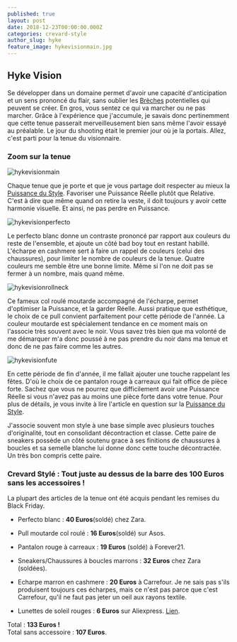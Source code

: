 ```yaml
---
published: true
layout: post
date: 2018-12-23T00:00:00.000Z
categories: crevard-style
author_slug: hyke
feature_image: hykevisionmain.jpg
---
```

## Hyke Vision

Se développer dans un domaine permet d'avoir une capacité d'anticipation et un sens prononcé du flair, sans oublier les [Brèches](http://www.crevardstyle.com/La-Chance-Selon-Hyke-part-2) potentielles qui peuvent se créer. En gros, vous sentez ce qui va marcher ou ne pas marcher. Grâce à l'expérience que j'accumule, je savais donc pertinemment que cette tenue passerait merveilleusement bien sans même l'avoir essayé au préalable. Le jour du shooting était le premier jour où je la portais. Allez, c'est parti pour la tenue du visionnaire.

### Zoom sur la tenue

![hykevisionmain]({{site.url}}/{{site.baseurl}}img/hykevisionmain.jpg)

Chaque tenue que je porte et que je vous partage doit respecter au mieux la [Puissance du Style](http://www.crevardstyle.com/La-Puissance-du-Style). Favoriser une Puissance Réelle plutôt que Relative. C'est à dire que même quand on retire la veste, il doit toujours y avoir cette harmonie visuelle. Et ainsi, ne pas perdre en Puissance.  

![hykevisionperfecto]({{site.url}}/{{site.baseurl}}img/hykevisionperfecto.jpg)

Le perfecto blanc donne un contraste prononcé par rapport aux couleurs du reste de l'ensemble, et ajoute un côté bad boy tout en restant habillé. L'écharpe en cashmere sert à faire un rappel de couleurs (celui des chaussures), pour limiter le nombre de couleurs de la tenue. Quatre couleurs me semble être une bonne limite. Même si l'on ne doit pas se fermer à un nombre, mais quand même.

![hykevisionrollneck]({{site.url}}/{{site.baseurl}}img/hykevisionrollneck.jpg)

Ce fameux col roulé moutarde accompagné de l'écharpe, permet d'optimiser la Puissance, et la garder Réelle. Aussi pratique que esthétique, le choix de ce pull convient parfaitement pour cette période de l'année. La couleur moutarde est spécialement tendance en ce moment mais on l'associe très souvent avec le noir. Vous savez très bien que ma volonté de me démarquer m'a donc poussé à ne pas prendre du noir dans ma tenue et donc de ne pas faire comme les autres.

![hykevisionfute]({{site.url}}/{{site.baseurl}}img/hykevisionfute.jpg)

En cette période de fin d'année, il me fallait ajouter une touche rappelant les fêtes. D'où le choix de ce pantalon rouge à carreaux qui fait office de pièce forte. Sachez que vous ne pourrez que difficilement avoir une Puissance Réelle si vous n'avez pas au moins une pièce forte dans votre tenue. Pour plus de détails, je vous invite à lire l'article en question sur la [Puissance du Style](http://www.crevardstyle.com/La-Puissance-du-Style).   

J'associe souvent mon style à une base simple avec plusieurs touches d'originalité, tout en consolidant décontraction et classe. Cette paire de sneakers possède un côté soutenu grace à ses finitions de chaussures à boucles et sa semelle blanche lui donne donc cette touche décontractée. Un très bon compris cette paire.

### Crevard Stylé : Tout juste au dessus de la barre des 100 Euros sans les accessoires !

La plupart des articles de la tenue ont été acquis pendant les remises du Black Friday.  

* Perfecto blanc : **40 Euros**(soldé) chez Zara.  

* Pull moutarde col roulé : **16 Euros**(soldé) sur Asos.   

* Pantalon rouge à carreaux : **19 Euros** (soldé) à Forever21.  

* Sneakers/Chaussures à boucles marrons : **32 Euros** chez Zara (soldées). 

* Echarpe marron en cashmere : **20 Euros** à Carrefour. Je ne sais pas s'ils produisent toujours ces écharpes, mais ce n'est pas parce que c'est Carrefour, qu'il ne faut pas jeter un oeil aux rayons textile.

* Lunettes de soleil rouges : **6 Euros** sur Aliexpress. [Lien](https://fr.aliexpress.com/item/Coucou-or-steampunk-flip-up-lunettes-de-soleil-hommes-vintage-rouge-m-tal-cadre-triangle-lunettes/32899821757.html?spm=a2g0s.9042311.0.0.40696c37U30RDJ).

Total : **133 Euros !**  
Total sans accessoire : **107 Euros**.


